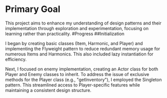 # Primary Goal

This project aims to enhance my understanding of design patterns and their implementation through exploration and experimentation, focusing on learning rather than practicality.
#Progress
##Initialization

I began by creating basic classes (Item, Harmonic, and Player) and implementing the Flyweight pattern to reduce redundant memory usage for numerous Items and Harmonics. This also included lazy instantiation for efficiency.

Next, I focused on enemy implementation, creating an Actor class for both Player and Enemy classes to inherit. To address the issue of exclusive methods for the Player class (e.g., "getInventory"), I employed the Singleton pattern. This streamlined access to Player-specific features while maintaining a consistent design structure.
